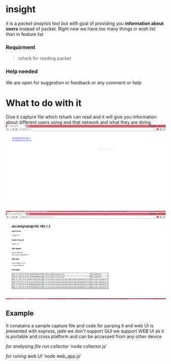 insight
===========
it is a *packet anaylsis* tool but with goal of providing you **information about users** instead of packet.
Right now we have too many things in wish list than in feature list

### Requirment
> tshark for reading packet

### Help needed
We are open for suggestion or feedback or any comment or help

# What to do with it 
Give it capture file which tshark can read and it will give you information about different users using and that network and what they are doing.
![user list](images/main_page.png "User List")
![user detail](images/user_details.png "User Detail")

## Example
It conatains a sample capture file and code for parsing it
and web UI is presented with express, jade
we don't support GUI we support WEB UI
as it is portable and cross platform and can be accessed from any other device

*for analysing file run collector*
'node collector.js'

*for runing web UI*
'node web_app.js'






